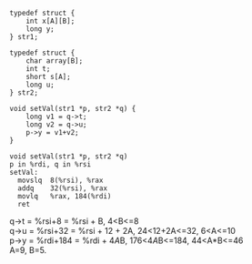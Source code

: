 ```
typedef struct {
    int x[A][B];
    long y;
} str1;

typedef struct {
    char array[B];
    int t;
    short s[A];
    long u;
} str2;

void setVal(str1 *p, str2 *q) {
    long v1 = q->t;
    long v2 = q->u;
    p->y = v1+v2;
}
```
```
void setVal(str1 *p, str2 *q)
p in %rdi, q in %rsi
setVal:
  movslq  8(%rsi), %rax
  addq    32(%rsi), %rax
  movlq   %rax, 184(%rdi)
  ret
```
q->t = %rsi+8 = %rsi + B, 4<B<=8  
q->u = %rsi+32 = %rsi + 12 + 2A, 24<12+2A<=32,  6<A<=10  
p->y = %rdi+184 = %rdi + 4*A*B, 176<4*A*B<=184, 44<A*B<=46  
A=9, B=5. 